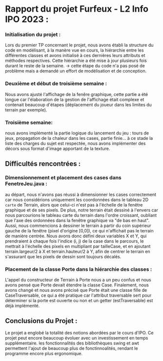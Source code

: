 # **Rapport du projet Furfeux - L2 Info IPO 2023 :**


### Initialisation du projet : 

Lors du premier TP concernant le projet, nous avons établi la structure du code en modélisant, à la manère vue en cours, la hiérarchie entre les différentes classes et avons initialisé à ces dernières leurs attributs et méthodes respectives. Cette hiérarchie a été mise à jour plusieurs fois durant le reste de la semaine. -> cette étape du code n'a pas posé de problème mais a demandé un effort de modélisation et de conception.

<!-- #region -->


### Deuxième et début de troisième semaine :

Nous avons ajusté l'affichage de la fenêre graphique, cette partie a été longue car l'élaboration de la gestion de l'affichage était complexe et contenait beaucoup d'étapes (déplacement du joueur dans les limites du terrain par exemple).
<!-- #endregion -->

### Troisième semaine:

nous avons implémenté la partie logique du lancement du jeu : tours de jeux, propagation de la chaleur dans les cases, partie finie...
à ce stade la liste des charges du sujet est respectée, nous avons implémenter des décors sous format d'image apportant de la texture.


## **Difficultés rencontrées :**


### Dimensionnement et placement des cases dans FenetreJeu.java :

au départ, nous n'avons pas réussi à dimensionner les cases correctement car nous considérions uniquement les coordonnées dans le tableau 2D ``carte`` de Terrain, alors que celui-ci n'est pas à l'échelle de la fenêtre graphique et de ses pixels. De plus, notre terrain était dessiné à l'envers car nous parcourions le tableau carte du terrain dans l'ordre croissant, oubliant que l'axe des ordonnées dans la fenêtre graphique va "de bas en haut". Aussi, nous commencions à dessiner le terrain à partir du coin supérieur gauche de la fenêtre (pixel d'origine [0,0]), ce qui n'affichait pas le terrain de manière centrée. Nous avons donc défini deux variables X et Y, qui prendraient à chaque fois l'indice (i, j) de la case dans le parcours, le mettrait à l'échelle des pixels en multipliant par tailleCase,
et en ajoutant terrain.largeur/2 à X et terrain.hauteur/2 à Y, afin de centrer le terrain en s'assurant que
les pixels de dessin sont toujours décalés.




### Placement de la classe Porte dans la hiérarchie des classes : 

L'appel du constructeur de Terrain à Porte nous a un peu confus et nous avons pensé que Porte devait étendre la classe Case.
Finalement, nous avons changé et nous avons précisé que Porte était une classe fille de CaseTraversable, ce qui a été pratique car l'attribut traversable sert pour déterminer si la porte est ouverte ou non et un getter
(estTraversable) est déjà implémenté.



## Conclusions du Projet :
Le projet a englobé la totalité des notions abordées par le cours d'IPO. Ce projet peut encore beaucoup évoluer avec un investissement en temps supplémentaire. les fonctionnalités des bibliothèques swing et awt permettent l'ajout de beaucoup plus de fonctinnoalités, rendant le programme encore plus ergonomique.  
